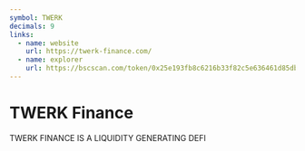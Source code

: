 ```yaml
---
symbol: TWERK
decimals: 9
links:
  - name: website
    url: https://twerk-finance.com/
  - name: explorer
    url: https://bscscan.com/token/0x25e193fb8c6216b33f82c5e636461d85db6b72c2
---
```


# TWERK Finance

TWERK FINANCE IS A LIQUIDITY GENERATING DEFI
